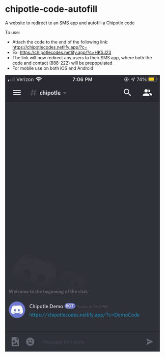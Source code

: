 # chipotle-code-autofill
A website to redirect to an SMS app and autofill a Chipotle code

To use:
- Attach the code to the end of the following link: https://chipotlecodes.netlify.app/?c=
- Ex: https://chipotlecodes.netlify.app/?c=HKSJ23
- The link will now redirect any users to their SMS app, where both the code and contact (888-222) will be prepopulated
- For mobile use on both iOS and Android

![Chipotle Code Autofill Demo](demo.gif)
